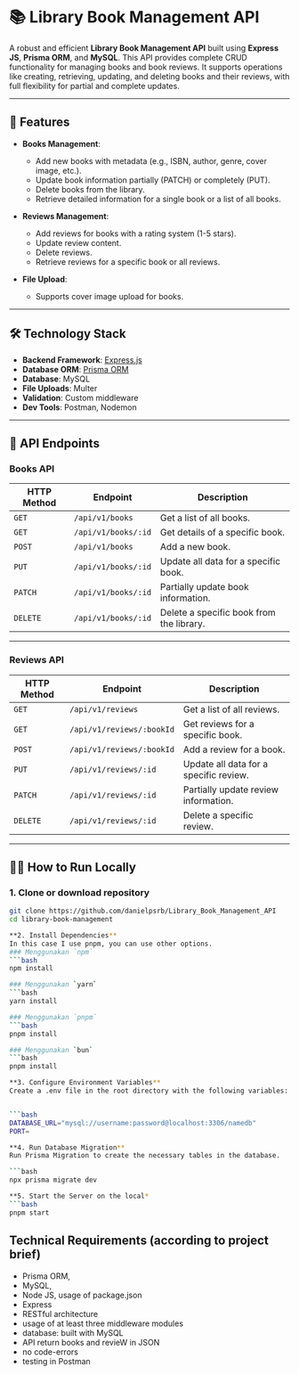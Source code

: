 # 📚 Library Book Management API

A robust and efficient **Library Book Management API** built using **Express JS**, **Prisma ORM**, and **MySQL**. This API provides complete CRUD functionality for managing books and book reviews. It supports operations like creating, retrieving, updating, and deleting books and their reviews, with full flexibility for partial and complete updates.

---

## 🚀 Features

- **Books Management**:

  - Add new books with metadata (e.g., ISBN, author, genre, cover image, etc.).
  - Update book information partially (PATCH) or completely (PUT).
  - Delete books from the library.
  - Retrieve detailed information for a single book or a list of all books.

- **Reviews Management**:

  - Add reviews for books with a rating system (1-5 stars).
  - Update review content.
  - Delete reviews.
  - Retrieve reviews for a specific book or all reviews.

- **File Upload**:
  - Supports cover image upload for books.

---

## 🛠️ Technology Stack

- **Backend Framework**: [Express.js](https://expressjs.com/)
- **Database ORM**: [Prisma ORM](https://www.prisma.io/)
- **Database**: MySQL
- **File Uploads**: Multer
- **Validation**: Custom middleware
- **Dev Tools**: Postman, Nodemon

---

## 📂 API Endpoints

### **Books API**

| HTTP Method | Endpoint            | Description                              |
| ----------- | ------------------- | ---------------------------------------- |
| `GET`       | `/api/v1/books`     | Get a list of all books.                 |
| `GET`       | `/api/v1/books/:id` | Get details of a specific book.          |
| `POST`      | `/api/v1/books`     | Add a new book.                          |
| `PUT`       | `/api/v1/books/:id` | Update all data for a specific book.     |
| `PATCH`     | `/api/v1/books/:id` | Partially update book information.       |
| `DELETE`    | `/api/v1/books/:id` | Delete a specific book from the library. |

---

### **Reviews API**

| HTTP Method | Endpoint                  | Description                            |
| ----------- | ------------------------- | -------------------------------------- |
| `GET`       | `/api/v1/reviews`         | Get a list of all reviews.             |
| `GET`       | `/api/v1/reviews/:bookId` | Get reviews for a specific book.       |
| `POST`      | `/api/v1/reviews/:bookId` | Add a review for a book.               |
| `PUT`       | `/api/v1/reviews/:id`     | Update all data for a specific review. |
| `PATCH`     | `/api/v1/reviews/:id`     | Partially update review information.   |
| `DELETE`    | `/api/v1/reviews/:id`     | Delete a specific review.              |

---

## 🧑‍💻 How to Run Locally

### **1. Clone or download repository**

````bash
git clone https://github.com/danielpsrb/Library_Book_Management_API
cd library-book-management

**2. Install Dependencies**
In this case I use pnpm, you can use other options.
### Menggunakan `npm`
```bash
npm install

### Menggunakan `yarn`
```bash
yarn install

### Menggunakan `pnpm`
```bash
pnpm install

### Menggunakan `bun`
```bash
pnpm install

**3. Configure Environment Variables**
Create a .env file in the root directory with the following variables:


```bash
DATABASE_URL="mysql://username:password@localhost:3306/namedb"
PORT=

**4. Run Database Migration**
Run Prisma Migration to create the necessary tables in the database.

```bash
npx prisma migrate dev

**5. Start the Server on the local*
```bash
pnpm start
````

## Technical Requirements (according to project brief)

- Prisma ORM,
- MySQL,
- Node JS, usage of package.json
- Express
- RESTful architecture
- usage of at least three middleware modules
- database: built with MySQL
- API return books and revieW in JSON
- no code-errors
- testing in Postman
